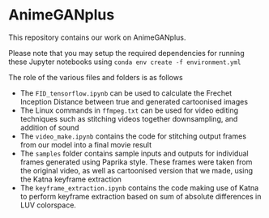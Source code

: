 # AnimeGANplus
This repository contains our work on AnimeGANplus.

Please note that you may setup the required dependencies for running these Jupyter notebooks using 
`conda env create -f environment.yml`

The role of the various files and folders is as follows
- The `FID_tensorflow.ipynb` can be used to calculate the Frechet Inception Distance between true and generated cartoonised images
- The Linux commands in `ffmpeg.txt` can be used for video editing techniques such as stitching videos together downsampling, and addition of sound
- The `video_make.ipynb` contains the code for stitching output frames from our model into a final movie result
- The `samples` folder contains sample inputs and outputs for individual frames generated using Paprika style. These frames were taken from the original video, as well as cartoonised version that we made, using the Katna keyframe extraction
- The `keyframe_extraction.ipynb` contains the code making use of Katna to perform keyframe extraction based on sum of absolute differences in LUV colorspace.
